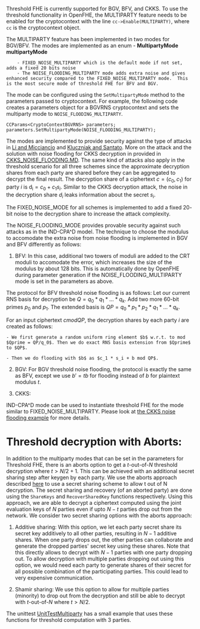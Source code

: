 Threshold FHE is currently supported for BGV, BFV, and CKKS. To use the threshold functionality in OpenFHE, the MULTIPARTY feature needs to be enabled for the cryptocontext with the line `cc->Enable(MULTIPARTY)`, where `cc` is the cryptocontext object.

The MULTIPARTY feature has been implemented in two modes for BGV/BFV. The modes are implemented as an enum -
**MultipartyMode multipartyMode**

```
	- FIXED_NOISE_MULTIPARTY which is the default mode if not set, adds a fixed 20 bits noise
	- The NOISE_FLOODING_MULTIPARTY mode adds extra noise and gives enhanced security compared to the FIXED_NOISE_MULTIPARTY mode.  This is the most secure mode of threshold FHE for BFV and BGV.
```
The mode can be configured using the `SetMultipartyMode` method to the parameters passed to cryptocontext. For example, the following code creates a parameters object for a BGVRNS cryptocontext and sets the multiparty mode to `NOISE_FLOODING_MULTIPARTY`.

```
CCParams<CryptoContextBGVRNS> parameters;
parameters.SetMultipartyMode(NOISE_FLOODING_MULTIPARTY);
```

The modes are implemented to provide security against the type of attacks in [Li and Micciancio](https://link.springer.com/chapter/10.1007/978-3-030-77870-5_23) and [Kluczniak and Santato](https://eprint.iacr.org/2023/301).
More on the attack and the solution with noise flooding for CKKS decryption in provided in [CKKS_NOISE_FLOODING.MD](https://github.com/openfheorg/openfhe-development/blob/main/src/pke/examples/CKKS_NOISE_FLOODING.md).
The same kind of attacks also apply in the threshold scenario for all three schemes since the approximate decryption shares from each party are shared before they can be aggregated to decrypt the final result.
The decryption share of a ciphertext $c = (c_0, c_1)$ for party $i$ is $\mathsf{d_i} = c_0 + c_1s_i$.
Similar to the CKKS decryption attack, the noise in the decryption share $d_i$ leaks information about the secret $s_i$.

The FIXED_NOISE_MODE for all schemes is implemented to add a fixed $20$-bit noise to the decryption share to increase the attack complexity.

The NOISE_FLOODING_MODE provides provable security against such attacks as in the IND-CPA^D model. The technique to choose the modulus to accomodate the extra noise from noise flooding is implemented in BGV and BFV differently as follows:

1. BFV:
In this case, additional two towers of moduli are added to the CRT moduli to accomodate the error, which increases the size of the modulus by about $128$ bits. This is automatically done by OpenFHE during parameter generation if the NOISE_FLOODING_MULTIPARTY mode is set in the parameters as above.

The protocol for BFV threshold noise flooding is as follows:
Let our current RNS basis for decryption be $Q=q_0 * q_1 * ... * q_k$. Add two more 60-bit primes $p_0$ and $p_1$. The extended basis is $QP = q_0 * p_1 * p_2 * q_1 * ... * q_k$.

For an input ciphertext $c mod QP$, the decryption shares by each party $i$ are created as follows:

	- We first generate a random uniform ring element $b$ w.r.t. to mod $Qprime = QP/q_0$. Then we do exact RNS basis extension from $Qprime$ to $QP$.

	- Then we do flooding with $b$ as $c_1 * s_i + b mod QP$.

2. BGV: For BGV threshold noise flooding, the protocol is exactly the same as BFV, except we use $b' = tb$ for flooding instead of $b$ for plaintext modulus $t$.


3. CKKS:

IND-CPA^D mode can be used to instantiate threshold FHE for the mode similar to FIXED_NOISE_MULTIPARTY. Please look at [the CKKS noise flooding example](https://github.com/openfheorg/openfhe-development/blob/main/src/pke/examples/ckks-noise-flooding.cpp) for more details.

# Threshold decryption with Aborts:

In addition to the multiparty modes that can be set in the parameters for Threshold FHE, there is an aborts option to get a $t$-out-of-$N$ threshold decryption where $t > N/2 + 1$. This can be achieved with an additional secret sharing step after keygen by each party. We use the aborts approach described [here](https://eprint.iacr.org/2011/613.pdf) to use a secret sharing scheme to allow t out of N decryption. The secret sharing and recovery (of an aborted party) are done using the `ShareKeys` and `RecoverSharedKey` functions respectively. Using this approach, we are able to decrypt a ciphertext computed using the joint evaluation keys of $N$ parties even if upto $N-t$ parties drop out from the network. We consider two secret sharing options with the aborts approach:

1. Additive sharing: With this option, we let each party secret share its secret key additively to all other parties, resulting in $N - 1$ additive shares. When one party drops out, the other parties can collaborate and generate the dropped parties' secret key using these shares. Note that this directly allows to decrypt with $N - 1$ parties with one party dropping out. To allow decryption with multiple parties dropping out using this option, we would need each party to generate shares of their secret for all possible combination of the participating parties. This could lead to very expensive communication.

2. Shamir sharing: We use this option to allow for multiple parties (minority) to drop out from the decryption and still be able to decrypt with $t$-out-of-$N$ where $t > N/2$.

The unittest [UnitTestMultiparty](https://github.com/openfheorg/openfhe-development/blob/main/src/pke/unittest/UnitTestMultiparty.cpp) has a small example that uses these functions for threshold computation with 3 parties.

